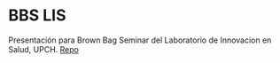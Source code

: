 # BBS LIS

Presentación para Brown Bag Seminar del Laboratorio de Innovacion en Salud, UPCH. [Repo](https://github.com/healthinnovation/LIS_brownbag)

